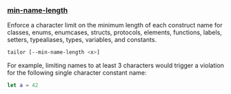 ### [min-name-length](https://github.com/sleekbyte/tailor/issues/90)
Enforce a character limit on the minimum length of each construct name for classes, enums, enumcases, structs, protocols, elements, functions, labels, setters, typealiases, types, variables, and constants.

```bash
tailor [--min-name-length <x>]
```

For example, limiting names to at least 3 characters would trigger a violation for the following single character constant name:
```swift
let a = 42
```
